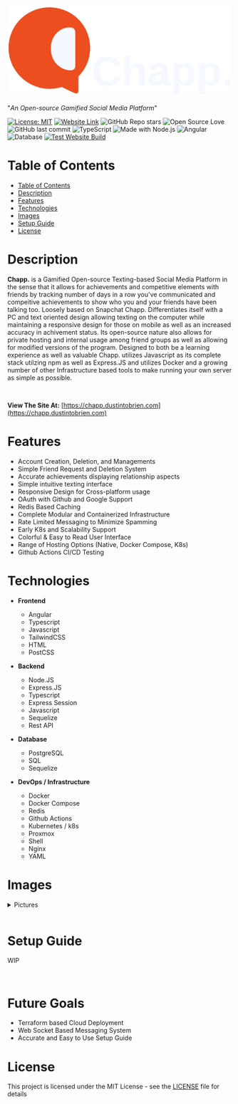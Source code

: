 !["Chapp. Logo"](./images/FullLogo.png "Chapp. Logo")
<br>
<br>
"*An Open-source Gamified Social Media Platform*"

[![License: MIT](https://img.shields.io/badge/License-MIT-green?style=for-the-badge)](./LICENSE)
[![Website Link](https://img.shields.io/badge/%27check%20it%20out%27%20-33FF33?style=for-the-badge&logo=linkfire)](https://chapp.dustintobrien.com)
![GitHub Repo stars](https://img.shields.io/github/stars/omniladder/chapp?style=for-the-badge)
![Open Source Love](https://img.shields.io/badge/Open%20Source-%E2%9D%A4-lightgrey?style=for-the-badge)
![GitHub last commit](https://img.shields.io/github/last-commit/omniladder/chapp?style=for-the-badge)
![TypeScript](https://img.shields.io/badge/TypeScript-3178C6?style=for-the-badge&logo=typescript&logoColor=white)
![Made with Node.js](https://img.shields.io/badge/Node.js-43853D?style=for-the-badge&logo=node.js&logoColor=white)
![Angular](https://img.shields.io/badge/Angular-DD0031?style=for-the-badge&logo=angular&logoColor=white)
![Database](https://img.shields.io/badge/PostgreSQL-316192?style=for-the-badge&logo=postgresql&logoColor=white)
[![Test Website Build](https://github.com/Omniladder/Chapp/actions/workflows/build-test.yml/badge.svg)](https://github.com/Omniladder/Chapp/actions/workflows/build-test.yml)


# Table of Contents

- [Table of Contents](#Table-of-Contents)
- [Description](#Description)
- [Features](#Features)
- [Technologies](#Technologies)
- [Images](#Images)
- [Setup Guide](#Setup-Guide)
- [License](#License)

# Description
**Chapp.** is a Gamified Open-source Texting-based Social Media Platform in the sense that it allows for achievements and competitive elements with friends by tracking number of days in a row you've communicated and compeitive achievements to show who you and your friends have been talking too. Loosely based on Snapchat Chapp. Differentiates itself with a PC and text oriented design allowing texting on the computer while maintaining a responsive design for those on mobile as well as an increased accuracy in achivement status. Its open-source nature also allows for private hosting and internal usage among friend groups as well as allowing for modified versions of the program. Designed to both be a learning experience as well as valuable Chapp. utilizes Javascript as its complete stack utilzing npm as well as Express.JS and utilizes Docker and a growing number of other Infrastructure based tools to make running your own server as simple as possible.

<br>

**View The Site At:** [https://chapp.dustintobrien.com](https://chapp.dustintobrien.com)

# Features

- Account Creation, Deletion, and Managements
- Simple Friend Request and Deletion System
- Accurate achievements displaying relationship aspects
- Simple intuitive texting interface
- Responsive Design for Cross-platform usage
- OAuth with Github and Google Support
- Redis Based Caching
- Complete Modular and Containerized Infrastructure
- Rate Limited Messaging to Minimize Spamming
- Early K8s and Scalability Support
- Colorful & Easy to Read User Interface
- Range of Hosting Options (Native, Docker Compose, K8s)
- Github Actions CI/CD Testing


# Technologies

- **Frontend**
    - Angular
    - Typescript
    - Javascript
    - TailwindCSS 
    - HTML
    - PostCSS

- **Backend**
    - Node.JS
    - Express.JS
    - Typescript
    - Express Session
    - Javascript
    - Sequelize
    - Rest API

- **Database** 
    - PostgreSQL
    - SQL
    - Sequelize

- **DevOps / Infrastructure** 
    - Docker
    - Docker Compose
    - Redis
    - Github Actions
    - Kubernetes / k8s
    - Proxmox
    - Shell
    - Nginx
    - YAML


# Images 
<details>
    <summary>Pictures</summary>
    <h2>Login Screen</h2>
        <img src="./images/demo/login.png">
    <h2>Home Screen</h2>
        <img src="./images/demo/home.png">
    <h2>Create Account Screen</h2>
        <img src="./images/demo/create.png">
    <h2>Add Friend Menu</h2>
        <img src="./images/demo/addFriend.png">
    <h2>Chat Screen</h2>
        <img src="./images/demo/chat.png">
    <h2>Profile Menu</h2>
        <img src="./images/demo/profile.png">
</details>

<br>

# Setup Guide
WIP

<br>

# Future Goals

- Terraform based Cloud Deployment
- Web Socket Based Messaging System
- Accurate and Easy to Use Setup Guide

# License

This project is licensed under the MIT License - see the [LICENSE](LICENSE) file for details

